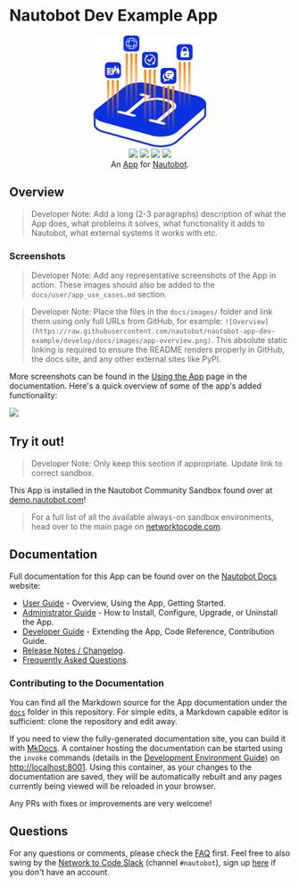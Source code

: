 # Nautobot Dev Example App

<!--
Developer Note - Remove Me!

The README will have certain links/images broken until the PR is merged into `develop`. Update the GitHub links with whichever branch you're using (main etc.) if different.

The logo of the project is a placeholder (docs/images/icon-nautobot-dev-example.png) - please replace it with your app icon, making sure it's at least 200x200px and has a transparent background!

To avoid extra work and temporary links, make sure that publishing docs (or merging a PR) is done at the same time as setting up the docs site on RTD, then test everything.
-->

<p align="center">
  <img src="https://raw.githubusercontent.com/nautobot/nautobot-app-dev-example/develop/docs/images/icon-nautobot-dev-example.png" class="logo" height="200px">
  <br>
  <a href="https://github.com/nautobot/nautobot-app-dev-example/actions"><img src="https://github.com/nautobot/nautobot-app-dev-example/actions/workflows/ci.yml/badge.svg?branch=main"></a>
  <a href="https://docs.nautobot.com/projects/dev-example/en/latest/"><img src="https://readthedocs.org/projects/nautobot-plugin-dev-example/badge/"></a>
  <a href="https://pypi.org/project/nautobot-dev-example/"><img src="https://img.shields.io/pypi/v/nautobot-dev-example"></a>
  <a href="https://pypi.org/project/nautobot-dev-example/"><img src="https://img.shields.io/pypi/dm/nautobot-dev-example"></a>
  <br>
  An <a href="https://www.networktocode.com/nautobot/apps/">App</a> for <a href="https://nautobot.com/">Nautobot</a>.
</p>

## Overview

> Developer Note: Add a long (2-3 paragraphs) description of what the App does, what problems it solves, what functionality it adds to Nautobot, what external systems it works with etc.

### Screenshots

> Developer Note: Add any representative screenshots of the App in action. These images should also be added to the `docs/user/app_use_cases.md` section.

> Developer Note: Place the files in the `docs/images/` folder and link them using only full URLs from GitHub, for example: `![Overview](https://raw.githubusercontent.com/nautobot/nautobot-app-dev-example/develop/docs/images/app-overview.png)`. This absolute static linking is required to ensure the README renders properly in GitHub, the docs site, and any other external sites like PyPI.

More screenshots can be found in the [Using the App](https://docs.nautobot.com/projects/dev-example/en/latest/user/app_use_cases/) page in the documentation. Here's a quick overview of some of the app's added functionality:

![](https://raw.githubusercontent.com/nautobot/nautobot-app-dev-example/develop/docs/images/placeholder.png)

## Try it out!

> Developer Note: Only keep this section if appropriate. Update link to correct sandbox.

This App is installed in the Nautobot Community Sandbox found over at [demo.nautobot.com](https://demo.nautobot.com/)!

> For a full list of all the available always-on sandbox environments, head over to the main page on [networktocode.com](https://www.networktocode.com/nautobot/sandbox-environments/).

## Documentation

Full documentation for this App can be found over on the [Nautobot Docs](https://docs.nautobot.com) website:

- [User Guide](https://docs.nautobot.com/projects/dev-example/en/latest/user/app_overview/) - Overview, Using the App, Getting Started.
- [Administrator Guide](https://docs.nautobot.com/projects/dev-example/en/latest/admin/install/) - How to Install, Configure, Upgrade, or Uninstall the App.
- [Developer Guide](https://docs.nautobot.com/projects/dev-example/en/latest/dev/contributing/) - Extending the App, Code Reference, Contribution Guide.
- [Release Notes / Changelog](https://docs.nautobot.com/projects/dev-example/en/latest/admin/release_notes/).
- [Frequently Asked Questions](https://docs.nautobot.com/projects/dev-example/en/latest/user/faq/).

### Contributing to the Documentation

You can find all the Markdown source for the App documentation under the [`docs`](https://github.com/nautobot/nautobot-app-dev-example/tree/develop/docs) folder in this repository. For simple edits, a Markdown capable editor is sufficient: clone the repository and edit away.

If you need to view the fully-generated documentation site, you can build it with [MkDocs](https://www.mkdocs.org/). A container hosting the documentation can be started using the `invoke` commands (details in the [Development Environment Guide](https://docs.nautobot.com/projects/dev-example/en/latest/dev/dev_environment/#docker-development-environment)) on [http://localhost:8001](http://localhost:8001). Using this container, as your changes to the documentation are saved, they will be automatically rebuilt and any pages currently being viewed will be reloaded in your browser.

Any PRs with fixes or improvements are very welcome!

## Questions

For any questions or comments, please check the [FAQ](https://docs.nautobot.com/projects/dev-example/en/latest/user/faq/) first. Feel free to also swing by the [Network to Code Slack](https://networktocode.slack.com/) (channel `#nautobot`), sign up [here](http://slack.networktocode.com/) if you don't have an account.
